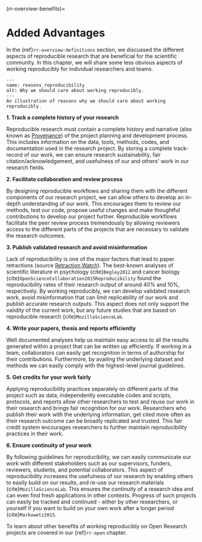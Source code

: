 (rr-overview-benefits)=
# Added Advantages

In the {ref}`rr-overview-definitions` section, we discussed the different aspects of reproducible research that are beneficial for the scientific community.
In this chapter, we will share some less obvious aspects of working reproducibly for individual researchers and teams.


```{figure} ../../figures/reasons_reproducibility.png
---
name: reasons_reproducibility
alt: Why we should care about working reproducibly.
---
An illustration of reasons why we should care about working reproducibly.
```

**1. Track a complete history of your research**

Reproducible research must contain a complete history and narrative (also known as [Provenance](https://en.wikipedia.org/wiki/Provenance)) of the project planning and development process.
This includes information on the data, tools, methods, codes, and documentation used in the research project.
By storing a complete track-record of our work, we can ensure research sustainability, fair citation/acknowledgement, and usefulness of our and others' work in our research fields.

**2. Facilitate collaboration and review process**

By designing reproducible workflows and sharing them with the different components of our research project, we can allow others to develop an in-depth understanding of our work.
This encourages them to review our methods, test our code, propose useful changes and make thoughtful contributions to develop our project further.
Reproducible workflows facilitate the peer review process tremendously by allowing reviewers access to the different parts of the projects that are necessary to validate the research outcomes.

**3. Publish validated research and avoid misinformation**

Lack of reproducibility is one of the major factors that lead to paper retractions (source [Retraction Watch](https://retractionwatch.com/)).
The best-known analyses of scientific literature in psychology {cite}`Begley2012` and cancer biology {cite}`OpenScienceCollaboration2015Reproducibility` found the reproducibility rates of their research output of around 40% and 10%, respectively.
By working reproducibly, we can develop validated research work, avoid misinformation that can limit replicability of our work and publish accurate research outputs.
This aspect does not only support the validity of the current work, but any future studies that are based on reproducible research {cite}`MozillaScienceLab`.

**4. Write your papers, thesis and reports efficiently**

Well documented analyses help us maintain easy access to all the results generated within a project that can be written up efficiently.
If working in a team, collaborators can easily get recognition in terms of authorship for their contributions. Furthermore, by availing the underlying dataset and methods we can easily comply with the highest-level journal guidelines.

**5. Get credits for your work fairly**

Applying reproducibility practices separately on different parts of the project such as data, independently executable codes and scripts, protocols, and reports allow other researchers to test and reuse our work in their research and brings fair recognition for our work.
Researchers who publish their work with the underlying information, get cited more often as their research outcome can be broadly replicated and trusted.
This fair credit system encourages researchers to further maintain reproducibility practices in their work.

**6. Ensure continuity of your work**

By following guidelines for reproducibility, we can easily communicate our work with different stakeholders such as our supervisors, funders, reviewers, students, and potential collaborators.
This aspect of reproducibility increases the usefulness of our research by enabling others to easily build on our results, and re-use our research materials {cite}`MozillaScienceLab`.
This ensures the continuity of a research idea and can even find fresh applications in other contexts.
Progress of such projects can easily be tracked and continued - either by other researchers, or yourself if you want to build on your own work after a longer period {cite}`Markowetz2015`.

To learn about other benefits of working reproducibly on Open Research projects are covered in our {ref}`rr-open` chapter.
